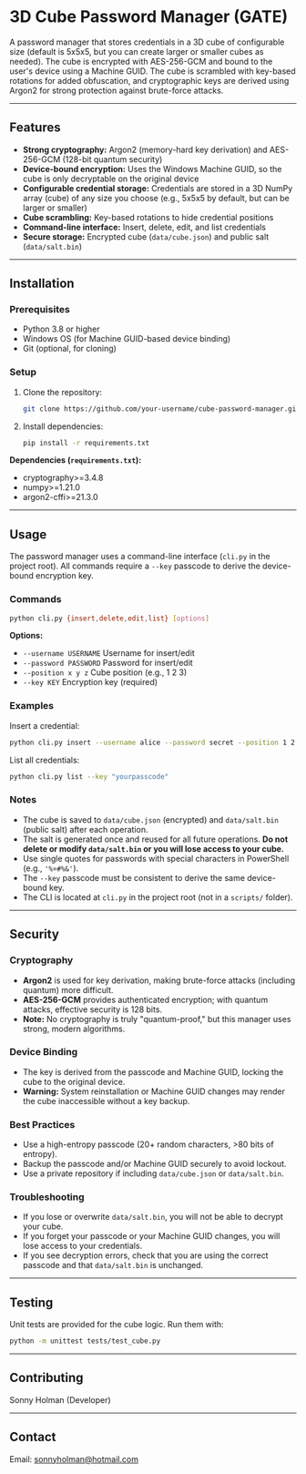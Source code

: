 # 3D Cube Password Manager (GATE)

A password manager that stores credentials in a 3D cube of configurable size (default is 5x5x5, but you can create larger or smaller cubes as needed). The cube is encrypted with AES-256-GCM and bound to the user's device using a Machine GUID. The cube is scrambled with key-based rotations for added obfuscation, and cryptographic keys are derived using Argon2 for strong protection against brute-force attacks.

---

## Features

- **Strong cryptography:** Argon2 (memory-hard key derivation) and AES-256-GCM (128-bit quantum security)
- **Device-bound encryption:** Uses the Windows Machine GUID, so the cube is only decryptable on the original device
- **Configurable credential storage:** Credentials are stored in a 3D NumPy array (cube) of any size you choose (e.g., 5x5x5 by default, but can be larger or smaller)
- **Cube scrambling:** Key-based rotations to hide credential positions
- **Command-line interface:** Insert, delete, edit, and list credentials
- **Secure storage:** Encrypted cube (`data/cube.json`) and public salt (`data/salt.bin`)

---

## Installation

### Prerequisites

- Python 3.8 or higher
- Windows OS (for Machine GUID-based device binding)
- Git (optional, for cloning)

### Setup

1. Clone the repository:

    ```sh
    git clone https://github.com/your-username/cube-password-manager.git
    ```

2. Install dependencies:

    ```sh
    pip install -r requirements.txt
    ```

**Dependencies (`requirements.txt`):**
- cryptography>=3.4.8
- numpy>=1.21.0
- argon2-cffi>=21.3.0

---

## Usage

The password manager uses a command-line interface (`cli.py` in the project root). All commands require a `--key` passcode to derive the device-bound encryption key.

### Commands

```sh
python cli.py {insert,delete,edit,list} [options]
```

**Options:**
- `--username USERNAME`   Username for insert/edit
- `--password PASSWORD`   Password for insert/edit
- `--position x y z`      Cube position (e.g., 1 2 3)
- `--key KEY`             Encryption key (required)

### Examples

Insert a credential:
```sh
python cli.py insert --username alice --password secret --position 1 2 3 --key "yourpasscode"
```

List all credentials:
```sh
python cli.py list --key "yourpasscode"
```

### Notes

- The cube is saved to `data/cube.json` (encrypted) and `data/salt.bin` (public salt) after each operation.
- The salt is generated once and reused for all future operations. **Do not delete or modify `data/salt.bin` or you will lose access to your cube.**
- Use single quotes for passwords with special characters in PowerShell (e.g., `'%¤#%&'`).
- The `--key` passcode must be consistent to derive the same device-bound key.
- The CLI is located at `cli.py` in the project root (not in a `scripts/` folder).

---

## Security

### Cryptography
- **Argon2** is used for key derivation, making brute-force attacks (including quantum) more difficult.
- **AES-256-GCM** provides authenticated encryption; with quantum attacks, effective security is 128 bits.
- **Note:** No cryptography is truly "quantum-proof," but this manager uses strong, modern algorithms.

### Device Binding
- The key is derived from the passcode and Machine GUID, locking the cube to the original device.
- **Warning:** System reinstallation or Machine GUID changes may render the cube inaccessible without a key backup.

### Best Practices
- Use a high-entropy passcode (20+ random characters, >80 bits of entropy).
- Backup the passcode and/or Machine GUID securely to avoid lockout.
- Use a private repository if including `data/cube.json` or `data/salt.bin`.

### Troubleshooting

- If you lose or overwrite `data/salt.bin`, you will not be able to decrypt your cube.
- If you forget your passcode or your Machine GUID changes, you will lose access to your credentials.
- If you see decryption errors, check that you are using the correct passcode and that `data/salt.bin` is unchanged.

---

## Testing

Unit tests are provided for the cube logic. Run them with:

```sh
python -m unittest tests/test_cube.py
```

---

## Contributing

Sonny Holman (Developer)

---

## Contact

Email: sonnyholman@hotmail.com